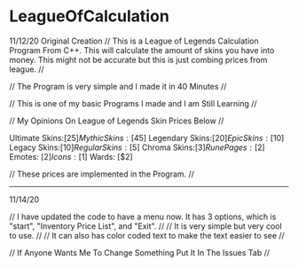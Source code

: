 # LeagueOfCalculation

11/12/20 Original Creation
// This is a League of Legends Calculation Program From C++. This will calculate the amount of skins you have into money. This might not be accurate but this is just combing prices from league. //


// The Program is very simple and I made it in 40 Minutes // 

// This is one of my basic Programs I made and I am Still Learning // 

// My Opinions On League of Legends Skin Prices Below //

Ultimate Skins:[$25]
Mythic Skins:[$45]
Legendary Skins:[$20]
Epic Skins:[$10]
Legacy Skins:[$10]
Regular Skins:[$5]
Chroma Skins:[$3]
Rune Pages: [$2]
Emotes: [$2]
Icons: [$1]
Wards: [$2]

// These prices are implemented in the Program. //

---------------------------------------------------------------------------------------------------------------------------------------------------------------------------------

11/14/20

// I have updated the code to have a menu now. It has 3 options, which is "start", "Inventory Price List", and "Exit". //
// It is very simple but very cool to use. //
// It can also has color coded text to make the text easier to see //

// If Anyone Wants Me To Change Something Put It In The Issues Tab // 
